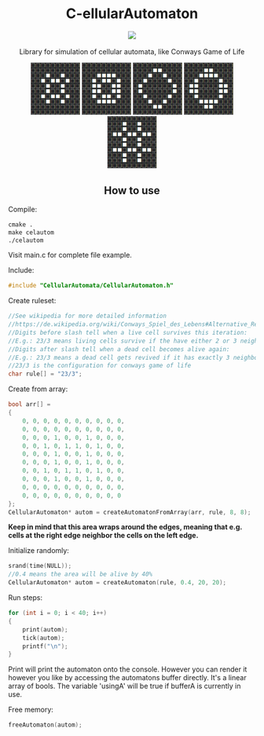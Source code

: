 <h1 align="center">C-ellularAutomaton</h1>
<p align="center">
    <img src="https://img.shields.io/badge/-Language-blue?style=for-the-badge&logo=c" />
</div>
<br>
<p align="center">
Library for simulation of cellular automata, like Conways Game of Life
</p>

<p align="center">
    <img src="img/one.png" width=100/>
    <img src="img/two.png" width=100/>
    <img src="img/three.png" width=100/>
    <img src="img/four.png" width=100/>
    <img src="img/five.png" width=100/>
</div>

<h2 align="center">How to use</h2>

Compile:
```
cmake .
make celautom
./celautom
```

Visit main.c for complete file example.

Include:
```c
#include "CellularAutomata/CellularAutomaton.h"
```

Create ruleset:
```c
//See wikipedia for more detailed information
//https://de.wikipedia.org/wiki/Conways_Spiel_des_Lebens#Alternative_Regel-Bezeichnung
//Digits before slash tell when a live cell survives this iteration:
//E.g.: 23/3 means living cells survive if the have either 2 or 3 neighbors, otherwise they die
//Digits after slash tell when a dead cell becomes alive again:
//E.g.: 23/3 means a dead cell gets revived if it has exactly 3 neighbors
//23/3 is the configuration for conways game of life
char rule[] = "23/3";
```

Create from array:
```c
bool arr[] =
{
    0, 0, 0, 0, 0, 0, 0, 0, 0, 0,
    0, 0, 0, 0, 0, 0, 0, 0, 0, 0,
    0, 0, 0, 1, 0, 0, 1, 0, 0, 0,
    0, 0, 1, 0, 1, 1, 0, 1, 0, 0,
    0, 0, 0, 1, 0, 0, 1, 0, 0, 0,
    0, 0, 0, 1, 0, 0, 1, 0, 0, 0,
    0, 0, 1, 0, 1, 1, 0, 1, 0, 0,
    0, 0, 0, 1, 0, 0, 1, 0, 0, 0,
    0, 0, 0, 0, 0, 0, 0, 0, 0, 0,
    0, 0, 0, 0, 0, 0, 0, 0, 0, 0
};
CellularAutomaton* autom = createAutomatonFromArray(arr, rule, 8, 8);
```

<b>Keep in mind that this area wraps around the edges, meaning that e.g. cells at the right edge neighbor the cells on the left edge.</b>

Initialize randomly:
```c
srand(time(NULL));
//0.4 means the area will be alive by 40%
CellularAutomaton* autom = createAutomaton(rule, 0.4, 20, 20);
```

Run steps:
```c
for (int i = 0; i < 40; i++)
{
    print(autom);
    tick(autom);
    printf("\n");
}
```

Print will print the automaton onto the console. However you can render it however you like by accessing the automatons buffer directly. It's a linear array of bools. The variable 'usingA' will be true if bufferA is currently in use.

Free memory:
```c
freeAutomaton(autom);
```
